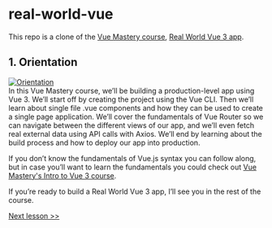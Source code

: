 # real-world-vue
This repo is a clone of the [Vue Mastery course](https://www.vuemastery.com/courses/real-world-vue3), [Real World Vue 3 app](https://github.com/Code-Pop/Real-World_Vue-3).

## 1. Orientation
[![Orientation](https://firebasestorage.googleapis.com/v0/b/gotvotes-71a47.appspot.com/o/images%2Fvideo-play-btn-small.png?alt=media&token=f455fef9-f9b9-461c-8cd6-69b98bec5909)](https://firebasestorage.googleapis.com/v0/b/gotvotes-71a47.appspot.com/o/videos%2F1.rwv3-orientation.mp4?alt=media&token=3fc4b4a1-4a8b-4a84-86a5-3608cc342ee7)  
In this Vue Mastery course, we’ll be building a production-level app using Vue 3. We’ll start off by creating the project using the Vue CLI. Then we’ll learn about single file .vue components and how they can be used to create a single page application. We’ll cover the fundamentals of Vue Router so we can navigate between the different views of our app, and we’ll even fetch real external data using API calls with Axios. We’ll end by learning about the build process and how to deploy our app into production.

If you don’t know the fundamentals of Vue.js syntax you can follow along, but in case you’ll want to learn the fundamentals you could check out [Vue Mastery's Intro to Vue 3 course](https://www.vuemastery.com/courses/intro-to-vue-3/components-and-props-vue3).

If you’re ready to build a Real World Vue 3 app, I’ll see you in the rest of the course.

[Next lesson >>](https://github.com/RoelZ/Vue-Mastery-Vue-3/tree/L2)
